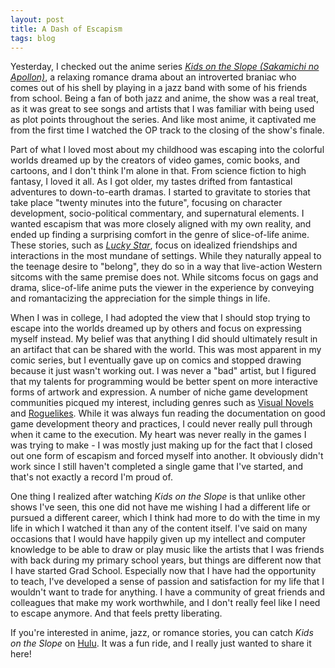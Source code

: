 ```yaml
---
layout: post
title: A Dash of Escapism
tags: blog
---
```


Yesterday, I checked out the anime series <em><a href="https://en.wikipedia.org/wiki/Kids_on_the_Slope">Kids on the Slope (Sakamichi no Apollon)</a></em>, a relaxing romance drama about an introverted braniac who comes out of his shell by playing in a jazz band with some of his friends from school. Being a fan of both jazz and anime, the show was a real treat, as it was great to see songs and artists that I was familiar with being used as plot points throughout the series. And like most anime, it captivated me from the first time I watched the OP track to the closing of the show's finale.

Part of what I loved most about my childhood was escaping into the colorful worlds dreamed up by the creators of video games, comic books, and cartoons, and I don't think I'm alone in that. From science fiction to high fantasy, I loved it all. As I got older, my tastes drifted from fantastical adventures to down-to-earth dramas. I started to gravitate to stories that take place "twenty minutes into the future", focusing on character development, socio-political commentary, and supernatural elements. I wanted escapism that was more closely aligned with my own reality, and ended up finding a surprising comfort in the genre of slice-of-life anime. These stories, such as <em><a href="https://en.wikipedia.org/wiki/Lucky_Star_%28manga%29">Lucky Star</a></em>, focus on idealized friendships and interactions in the most mundane of settings. While they naturally appeal to the teenage desire to "belong", they do so in a way that live-action Western sitcoms with the same premise does not. While sitcoms focus on gags and drama, slice-of-life anime puts the viewer in the experience by conveying and romantacizing the appreciation for the simple things in life.

When I was in college, I had adopted the view that I should stop trying to escape into the worlds dreamed up by others and focus on expressing myself instead. My belief was that anything I did should ultimately result in an artifact that can be shared with the world. This was most apparent in my comic series, but I eventually gave up on comics and stopped drawing because it just wasn't working out. I was never a "bad" artist, but I figured that my talents for programming would be better spent on more interactive forms of artwork and expression. A number of niche game development communities picqued my interest, including genres such as <a href="http://renpy.org/">Visual Novels</a> and <a href="http://roguebasin.roguelikedevelopment.org">Roguelikes</a>. While it was always fun reading the documentation on good game development theory and practices, I could never really pull through when it came to the execution. My heart was never really in the games I was trying to make - I was mostly just making up for the fact that I closed out one form of escapism and forced myself into another. It obviously didn't work since I still haven't completed a single game that I've started, and that's not exactly a record I'm proud of.

One thing I realized after watching <em>Kids on the Slope</em> is that unlike other shows I've seen, this one did not have me wishing I had a different life or pursued a different career, which I think had more to do with the time in my life in which I watched it than any of the content itself. I've said on many occasions that I would have happily given up my intellect and computer knowledge to be able to draw or play music like the artists that I was friends with back during my primary school years, but things are different now that I have started Grad School. Especially now that I have had the opportunity to teach, I've developed a sense of passion and satisfaction for my life that I wouldn't want to trade for anything. I have a community of great friends and colleagues that make my work worthwhile, and I don't really feel like I need to escape anymore. And that feels pretty liberating.

If you're interested in anime, jazz, or romance stories, you can catch <em>Kids on the Slope</em> on <a href="http://www.hulu.com/kids-on-the-slope">Hulu</a>. It was a fun ride, and I really just wanted to share it here!
